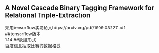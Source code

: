 ## A Novel Cascade Binary Tagging Framework for Relational Triple-Extraction
采用tensorflow实现论文https://arxiv.org/pdf/1909.03227.pdf  
##tensorflow版本  
1.14
##数据形式   
百度信息抽取比赛的数据格式

